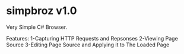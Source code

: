 # simpbroz v1.0
Very Simple C# Browser.

Features: 
1-Capturing HTTP Requests and Repsonses
2-Viewing Page Source
3-Editing Page Source and Applying it to The Loaded Page

